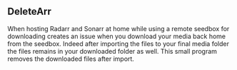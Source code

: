 ## DeleteArr

When hosting Radarr and Sonarr at home while using a remote seedbox for downloading creates an issue when you download your media back home from the seedbox.
Indeed after importing the files to your final media folder the files remains in your downloaded folder as well.
This small program removes the downloaded files after import.
